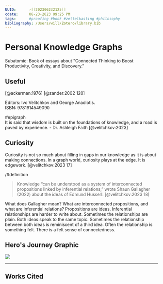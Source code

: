 ```yaml
---
UUID:      ›[[202306232125]] 
cdate:     06-23-2023 09:25 PM
tags:      #proofing #book #zettelkasting #philosophy 
bibliography: /Users/will/Zotero/library.bib
---
```

# Personal Knowledge Graphs

Subatomic: Book of essays about "Connected Thinking to Boost Productivity, Creativity, and Discovery."

## Useful

[@ackerman:1976] [@zander:2002 120]

Editors: Ivo Velitchkov and George Anadiotis.   
ISBN: 9781914549090

\#epigraph  
It is said that wisdom is built on the foundations of knowledge, and a road is paved by experience. - Dr. Ashleigh Faith [@velitchkov:2023]

## Curiosity

Curiosity is not so much about filling in gaps in our knowledge as it is about making connections. In a graph world, curiosity plays at the edge. It is edgework. [@velitchkov:2023 17] 

/#definition   
> Knowledge “can be understood as a system of interconnected propositions linked by inferential relations,” wrote Shaun Gallagher (2022) about the ideas of Edmund Husserl. [@velitchkov:2023 18]

What does Gallagher mean? What are interconnected propositions, and what are inferential relations? Propositions are ideas. Inferential relationships are harder to write about. Sometimes the relationships are plain. Both ideas speak to the same topic. Sometimes the relationship between both ideas is reminiscent of a third idea. Often the relationship is something felt. There is a felt sense of connectedness.  



## Hero's Journey Graphic
![](/Users/will/Dropbox/zettelkasten/media/heros_journey.png)
 
---   
## Works Cited
